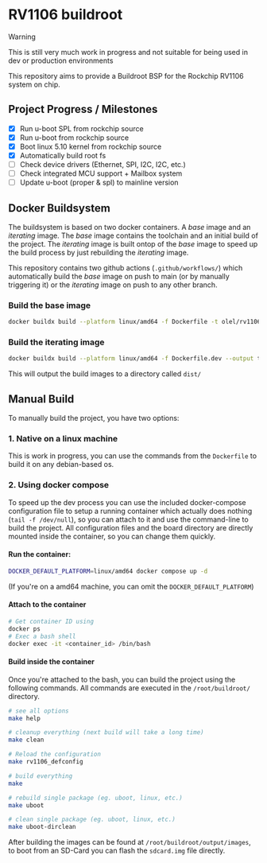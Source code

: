 # RV1106 buildroot

> [!WARNING]  
> This is still very much work in progress and not suitable for being used in dev or production environments

This repository aims to provide a Buildroot BSP for the Rockchip RV1106 system on chip.

## Project Progress / Milestones

- [x] Run u-boot SPL from rockchip source
- [x] Run u-boot from rockchip source
- [x] Boot linux 5.10 kernel from rockchip source
- [x] Automatically build root fs
- [ ] Check device drivers (Ethernet, SPI, I2C, I2C, etc.)
- [ ] Check integrated MCU support + Mailbox system
- [ ] Update u-boot (proper & spl) to mainline version

## Docker Buildsystem

The buildsystem is based on two docker containers. A _base_ image and an _iterating_ image. The _base_ image contains the toolchain and an initial build of the project. The _iterating_ image is built ontop of the _base_ image to speed up the build process by just rebuilding the _iterating_ image.

This repository contains two github actions (`.github/workflows/`) which automatically build the _base_ image on push to main (or by manually triggering it) or the _iterating_ image on push to any other branch.

### Build the base image

```bash
docker buildx build --platform linux/amd64 -f Dockerfile -t olel/rv1106-buildroot-base:latest .
```

### Build the iterating image

```bash
docker buildx build --platform linux/amd64 -f Dockerfile.dev --output type=tar,dest=- . | tar x -C dist
```

This will output the build images to a directory called `dist/`

## Manual Build

To manually build the project, you have two options:

### 1. Native on a linux machine

This is work in progress, you can use the commands from the `Dockerfile` to build it on any debian-based os.

### 2. Using docker compose

To speed up the dev process you can use the included docker-compose configuration file to setup a running container which actually does nothing (`tail -f /dev/null`), so you can attach to it and use the command-line to build the project. All configuration files and the board directory are directly mounted inside the container, so you can change them quickly.

#### Run the container:

```bash
DOCKER_DEFAULT_PLATFORM=linux/amd64 docker compose up -d
```

(If you're on a amd64 machine, you can omit the `DOCKER_DEFAULT_PLATFORM`)

#### Attach to the container

```bash
# Get container ID using
docker ps
# Exec a bash shell
docker exec -it <container_id> /bin/bash
```

#### Build inside the container

Once you're attached to the bash, you can build the project using the following commands. All commands are executed in the `/root/buildroot/` directory.

```bash
# see all options
make help

# cleanup everything (next build will take a long time)
make clean

# Reload the configuration
make rv1106_defconfig

# build everything
make

# rebuild single package (eg. uboot, linux, etc.)
make uboot

# clean single package (eg. uboot, linux, etc.)
make uboot-dirclean
```

After building the images can be found at `/root/buildroot/output/images`, to boot from an SD-Card you can flash the `sdcard.img` file directly.
